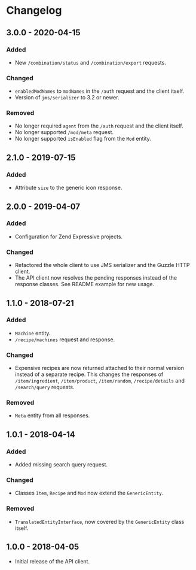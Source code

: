 # Changelog

## 3.0.0 - 2020-04-15

### Added

- New `/combination/status` and `/combination/export` requests.

### Changed

- `enabledModNames` to `modNames` in the `/auth` request and the client itself.
- Version of `jms/serializer` to 3.2 or newer. 

### Removed

- No longer required `agent` from the `/auth` request and the client itself.
- No longer supported `/mod/meta` request.
- No longer supported `isEnabled` flag from the `Mod` entity.

## 2.1.0 - 2019-07-15

### Added

- Attribute `size` to the generic icon response.

## 2.0.0 - 2019-04-07

### Added

- Configuration for Zend Expressive projects.

### Changed

- Refactored the whole client to use JMS serializer and the Guzzle HTTP client.
- The API client now resolves the pending responses instead of the response classes. See README example for new usage.

## 1.1.0 - 2018-07-21

### Added

- `Machine` entity.
- `/recipe/machines` request and response.

### Changed

- Expensive recipes are now returned attached to their normal version instead of a separate recipe. 
  This changes the responses of `/item/ingredient`, `/item/product`, `/item/random`, `/recipe/details` and 
  `/search/query` requests. 

### Removed

- `Meta` entity from all responses.

## 1.0.1 - 2018-04-14

### Added

- Added missing search query request.

### Changed

- Classes `Item`, `Recipe` and `Mod` now extend the `GenericEntity`.

### Removed

- `TranslatedEntityInterface`, now covered by the `GenericEntity` class itself.

## 1.0.0 - 2018-04-05

- Initial release of the API client.
